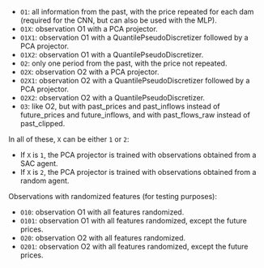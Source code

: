 - `O1`: all information from the past, with the price repeated for each dam
(required for the CNN, but can also be used with the MLP).
- `O1X`: observation O1 with a PCA projector.
- `O1X1`: observation O1 with a QuantilePseudoDiscretizer followed by a PCA projector.
- `O1X2`: observation O1 with a QuantilePseudoDiscretizer.
- `O2`: only one period from the past, with the price not repeated.
- `O2X`: observation O2 with a PCA projector.
- `O2X1`: observation O2 with a QuantilePseudoDiscretizer followed by a PCA projector.
- `O2X2`: observation O2 with a QuantilePseudoDiscretizer.
- `O3`: like O2, but with past_prices and past_inflows instead of future_prices and future_inflows,
and with past_flows_raw instead of past_clipped.

In all of these, `X` can be either `1` or `2`:
- If `X` is `1`, the PCA projector is trained with observations obtained from a SAC agent.
- If `X` is `2`, the PCA projector is trained with observations obtained from a random agent.

Observations with randomized features (for testing purposes):
- `O10`: observation O1 with all features randomized.
- `O101`: observation O1 with all features randomized, except the future prices.
- `O20`: observation O2 with all features randomized.
- `O201`: observation O2 with all features randomized, except the future prices.
